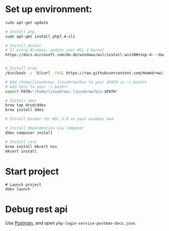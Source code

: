 # Set up environment:
```bash
sudo apt-get update

# Install php
sudo apt-get install php7.4-cli

# Install docker
# If using Windows, update your WSL-2 kernel
https://docs.microsoft.com/de-de/windows/wsl/install-win10#step-4---download-the-linux-kernel-update-package


# Install brew
/bin/bash -c "$(curl -fsSL https://raw.githubusercontent.com/Homebrew/install/HEAD/install.sh)"

# Add /home/linuxbrew/.linuxbrew/bin to your $PATH in ~/.bashrc
# Add this to your ~/.bashrc
export PATH="/home/linuxbrew/.linuxbrew/bin:$PATH"

# Install ddev
brew tap drud/ddev
brew install ddev

# Install Docker for WSL 2.0 on your windows end

# Install dependencies via composer
ddev composer install

# Install cert
brew install mkcert nss
mkcert install

```

# Start project
```
# Launch project
ddev launch
```

# Debug rest api
Use [Postman](https://www.postman.com/), and open `php-login-service-postman-docs.json`.
